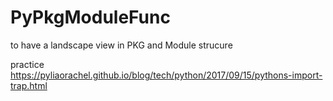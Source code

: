# PyPkgModuleFunc
to have a landscape view in PKG and Module strucure

practice <https://pyliaorachel.github.io/blog/tech/python/2017/09/15/pythons-import-trap.html>
